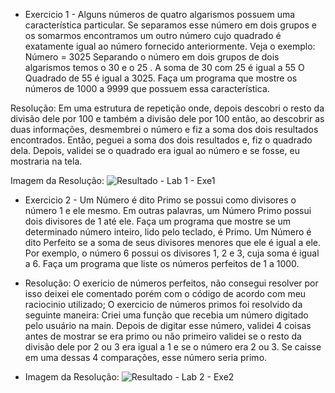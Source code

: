 - Exercicio 1 - Alguns números de quatro algarismos possuem uma característica particular. Se separamos 
esse número em dois grupos e os somarmos encontramos um outro número cujo quadrado 
é exatamente igual ao número fornecido anteriormente. Veja o exemplo:
Número = 3025 
Separando o número em dois grupos de dois algarismos temos o 30 e o 25 . 
A soma de 30 com 25 é igual a 55
O Quadrado de 55 é igual a 3025.
Faça um programa que mostre os números de 1000 a 9999 que possuem essa característica.

Resolução: Em uma estrutura de repetição onde, depois descobri o resto da divisão dele por 100 e também a divisão dele por 100
então, ao descobrir as duas informações, desmembrei o número e fiz a soma dos dois resultados encontrados. Então, peguei a soma dos dois
resultados e, fiz o quadrado dela. Depois, validei se o quadrado era igual ao número e se fosse, eu mostraria na tela.

 Imagem da Resolução: ![Resultado - Lab 1 - Exe1](https://user-images.githubusercontent.com/101759772/189239888-a4b242f2-d3a6-4de5-b562-3629bfc50a3f.jpg)

- Exercicio 2 - Um Número é dito Primo se possui como divisores o número 1 e ele mesmo. Em outras 
palavras, um Número Primo possui dois divisores de 1 até ele.
Faça um programa que mostre se um determinado número inteiro, lido pelo teclado, é 
Primo.
Um Número é dito Perfeito se a soma de seus divisores menores que ele é igual a ele. Por 
exemplo, o número 6 possui os  divisores 1, 2 e 3, cuja soma é igual a 6.
Faça um programa que liste os números perfeitos de 1 a 1000.

- Resolução: O exericio de números perfeitos, não consegui resolver por isso deixei ele comentado porém com o código de acordo com meu
raciocinio utilizado; O exercicio de números primos foi resolvido da seguinte maneira: Criei uma função que recebia um número digitado 
pelo usuário na main. Depois de digitar esse número, validei 4 coisas antes de mostrar se era primo ou não primeiro validei se o resto da divisão
dele por 2 ou 3 era igual a 1 e se o número era 2 ou 3. Se caisse em uma dessas 4 comparações, esse número seria primo.

- Imagem da Resolução: ![Resultado - Lab 2 - Exe2](https://user-images.githubusercontent.com/101759772/189242006-5dfdd27a-2fb2-4d44-9f7a-c1b37f3da837.JPG)
